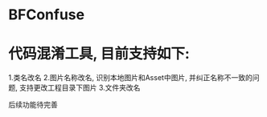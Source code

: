 # BFConfuse

# 代码混淆工具, 目前支持如下:
1.类名改名
2.图片名称改名, 识别本地图片和Asset中图片, 并纠正名称不一致的问题, 支持更改工程目录下图片
3.文件夹改名

后续功能待完善
